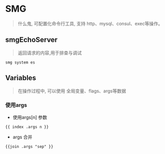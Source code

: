 # SMG
> 什么鬼, 可配置化命令行工具, 支持 http、mysql、consul、exec等操作。

## smgEchoServer
> 返回请求的内容,用于排查与调试
```
smg system es 
```
## Variables
> 在操作过程中, 可以使用 全局变量、flags、args等数据
### 使用args
* 使用args[n] 参数
```
{{ index .args n }}
```
* args 合并 
```
{{join .args "sep" }}
```
